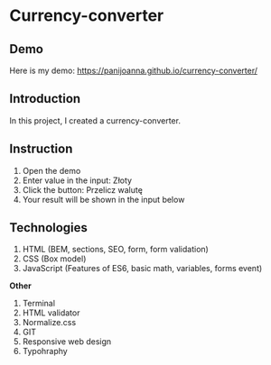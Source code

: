 # Currency-converter

## Demo
Here is my demo:
https://panijoanna.github.io/currency-converter/

## Introduction
In this project, I created a currency-converter.

## Instruction
1. Open the demo
2. Enter value in the input: Złoty
3. Click the button: Przelicz walutę
4. Your result will be shown in the input below

## Technologies
1. HTML (BEM, sections, SEO, form, form validation)
2. CSS (Box model)
3. JavaScript (Features of ES6, basic math, variables, forms event)

**Other**
1. Terminal
2. HTML validator
3. Normalize.css
4. GIT
5. Responsive web design
6. Typohraphy
